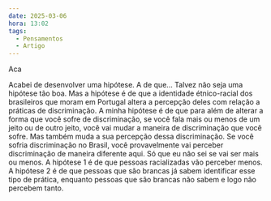 ```yaml
---
date: 2025-03-06
hora: 13:02
tags:
  - Pensamentos
  - Artigo
---
```




Aca


Acabei de desenvolver uma hipótese. A de que... Talvez não seja uma hipótese tão boa. Mas a hipótese é de que a identidade étnico-racial dos brasileiros que moram em Portugal altera a percepção deles com relação a práticas de discriminação. A minha hipótese é de que para além de alterar a forma que você sofre de discriminação, se você fala mais ou menos de um jeito ou de outro jeito, você vai mudar a maneira de discriminação que você sofre. Mas também muda a sua percepção dessa discriminação. Se você sofria discriminação no Brasil, você provavelmente vai perceber discriminação de maneira diferente aqui. Só que eu não sei se vai ser mais ou menos. A hipótese 1 é de que pessoas racializadas vão perceber menos. A hipótese 2 é de que pessoas que são brancas já sabem identificar esse tipo de prática, enquanto pessoas que são brancas não sabem e logo não percebem tanto.